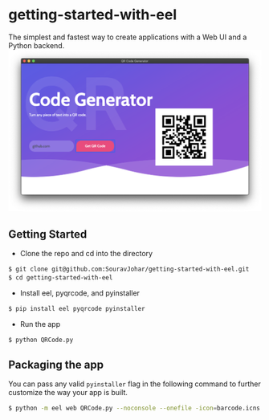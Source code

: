 # getting-started-with-eel
The simplest and fastest way to create applications with a Web UI and a Python backend.
![](ui_sample.png)


## Getting Started
- Clone the repo and cd into the directory
```sh
$ git clone git@github.com:SouravJohar/getting-started-with-eel.git
$ cd getting-started-with-eel
```

- Install eel, pyqrcode, and pyinstaller

```sh
$ pip install eel pyqrcode pyinstaller
```

- Run the app

```sh
$ python QRCode.py
```

## Packaging the app
You can pass any valid `pyinstaller` flag in the following command to further customize the way your app is built.
```sh
$ python -m eel web QRCode.py --noconsole --onefile -icon=barcode.icns
```
